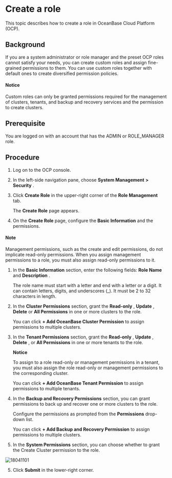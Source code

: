 Create a role
==================================

This topic describes how to create a role in OceanBase Cloud Platform (OCP).

Background
-------------------------------

If you are a system administrator or role manager and the preset OCP roles cannot satisfy your needs, you can create custom roles and assign fine-grained permissions to them. You can use custom roles together with default ones to create diversified permission policies.

  <main id="notice" type='notice'>
    <h4>Notice</h4>
    <p>Custom roles can only be granted permissions required for the management of clusters, tenants, and backup and recovery services and the permission to create clusters.</p>
  </main>

**Prerequisite**
-------------------------------------

You are logged on with an account that has the ADMIN or ROLE_MANAGER role.

**Procedure**
----------------------------------

1. Log on to the OCP console.

2. In the left-side navigation pane, choose **System Management** **\>** **Security** .

3. Click **Create Role** in the upper-right corner of the **Role Management** tab.

   The **Create Role** page appears.

4. On the **Create Role** page, configure the **Basic Information** and the permissions.

  <main id="notice" type='explain'>
    <h4>Note</h4>
    <p>Management permissions, such as the create and edit permissions, do not implicate read-only permissions. When you assign management permissions to a role, you must also assign read-only permissions to it.</p>
  </main>

   1. In the **Basic Information** section, enter the following fields: **Role Name** and **Description** .

      The role name must start with a letter and end with a letter or a digit. It can contain letters, digits, and underscores (_). It must be 2 to 32 characters in length.

   2. In the **Cluster Permissions** section, grant the **Read-only** , **Update** , **Delete** or **All Permissions** in one or more clusters to the role.

      You can click **+ Add OceanBase Cluster Permission** to assign permissions to multiple clusters.

   3. In the **Tenant Permissions** section, grant the **Read-only** , **Update** , **Delete** , or **All Permissions** in one or more tenants to the role.

      **Notice**

      To assign to a role read-only or management permissions in a tenant, you must also assign the role read-only or management permissions to the corresponding cluster.

      You can click **+ Add OceanBase Tenant Permission** to assign permissions to multiple tenants.

   4. In the **Backup and Recovery Permissions** section, you can grant permissions to back up and recover one or more clusters to the role.

      Configure the permissions as prompted from the **Permissions** drop-down list.

      You can click **+ Add Backup and Recovery Permission** to assign permissions to multiple clusters.

   5. In the **System Permissions** section, you can choose whether to grant the Create Cluster permission to the role.

   ![18041101](https://help-static-aliyun-doc.aliyuncs.com/assets/img/en-US/3114306461/p346478.png)

5. Click **Submit** in the lower-right corner.

